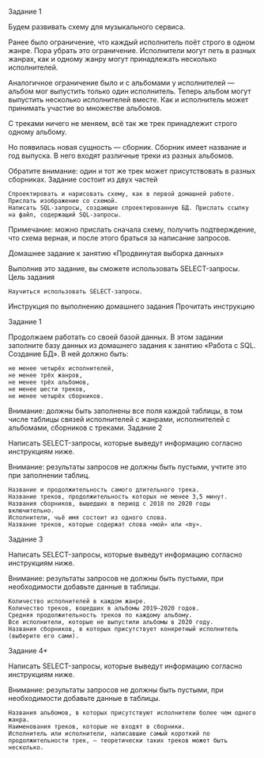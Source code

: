 Задание 1

Будем развивать схему для музыкального сервиса.

Ранее было ограничение, что каждый исполнитель поёт строго в одном жанре. Пора убрать это ограничение. Исполнители могут петь в разных жанрах, как и одному жанру могут принадлежать несколько исполнителей.

Аналогичное ограничение было и с альбомами у исполнителей — альбом мог выпустить только один исполнитель. Теперь альбом могут выпустить несколько исполнителей вместе. Как и исполнитель может принимать участие во множестве альбомов.

С треками ничего не меняем, всё так же трек принадлежит строго одному альбому.

Но появилась новая сущность — сборник. Сборник имеет название и год выпуска. В него входят различные треки из разных альбомов.

Обратите внимание: один и тот же трек может присутствовать в разных сборниках.
Задание состоит из двух частей

    Спроектировать и нарисовать схему, как в первой домашней работе. Прислать изображение со схемой.
    Написать SQL-запросы, создающие спроектированную БД. Прислать ссылку на файл, содержащий SQL-запросы.

Примечание: можно прислать сначала схему, получить подтверждение, что схема верная, и после этого браться за написание запросов.

Домашнее задание к занятию «Продвинутая выборка данных»

Выполнив это задание, вы сможете использовать SELECT-запросы.
Цель задания

    Научиться использовать SELECT-запросы.

Инструкция по выполнению домашнего задания
Прочитать инструкцию

Задание 1

Продолжаем работать со своей базой данных. В этом задании заполните базу данных из домашнего задания к занятию «Работа с SQL. Создание БД».
В ней должно быть:

    не менее четырёх исполнителей,
    не менее трёх жанров,
    не менее трёх альбомов,
    не менее шести треков,
    не менее четырёх сборников.

Внимание: должны быть заполнены все поля каждой таблицы, в том числе таблицы связей исполнителей с жанрами, исполнителей с альбомами, сборников с треками.
Задание 2

Написать SELECT-запросы, которые выведут информацию согласно инструкциям ниже.

Внимание: результаты запросов не должны быть пустыми, учтите это при заполнении таблиц.

    Название и продолжительность самого длительного трека.
    Название треков, продолжительность которых не менее 3,5 минут.
    Названия сборников, вышедших в период с 2018 по 2020 годы включительно.
    Исполнители, чьё имя состоит из одного слова.
    Название треков, которые содержат слова «мой» или «my».

Задание 3

Написать SELECT-запросы, которые выведут информацию согласно инструкциям ниже.

Внимание: результаты запросов не должны быть пустыми, при необходимости добавьте данные в таблицы.

    Количество исполнителей в каждом жанре.
    Количество треков, вошедших в альбомы 2019–2020 годов.
    Средняя продолжительность треков по каждому альбому.
    Все исполнители, которые не выпустили альбомы в 2020 году.
    Названия сборников, в которых присутствует конкретный исполнитель (выберите его сами).

Задание 4*

Написать SELECT-запросы, которые выведут информацию согласно инструкциям ниже.

Внимание: результаты запросов не должны быть пустыми, при необходимости добавьте данные в таблицы.

    Названия альбомов, в которых присутствуют исполнители более чем одного жанра.
    Наименования треков, которые не входят в сборники.
    Исполнитель или исполнители, написавшие самый короткий по продолжительности трек, — теоретически таких треков может быть несколько.
